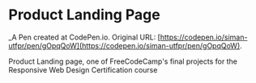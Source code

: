 # Product Landing Page
 _A Pen created at CodePen.io. Original URL: [https://codepen.io/siman-utfpr/pen/gOpqQoW](https://codepen.io/siman-utfpr/pen/gOpqQoW).

 Product Landing page, one of FreeCodeCamp's final projects for the Responsive Web Design Certification course